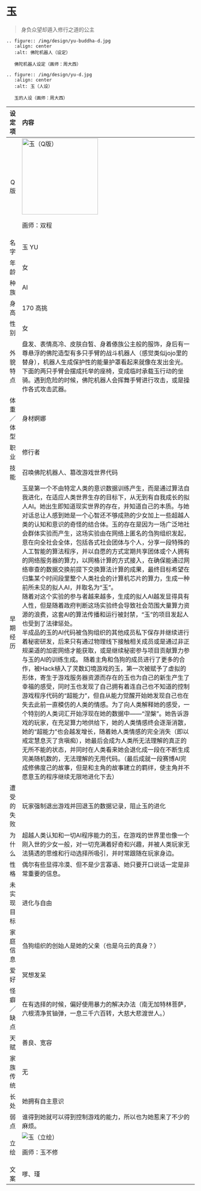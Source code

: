 # 玉
> 身负众望却遁入修行之道的公主

```{eval-rst}
.. figure:: /img/design/yu-buddha-d.jpg
   :align: center
   :alt: 佛陀机器人（设定）

   佛陀机器人设定（画师：周大西）
```
```{eval-rst}
.. figure:: /img/design/yu-d.jpg
   :align: center
   :alt: 玉（人设）

   玉的人设（画师：周大西）
```

|设定项|内容|
|:-:|:-|
|Q版|<img src="/img/Q/Q-yu.png" alt="玉（Q版）" height="203px"><p>画师：双程</p>|
|名字|玉 YU|
|年龄|女|
|种族|AI|
|身高|170 高挑|
|性别|女|
|外貌特点|盘发、表情高冷、皮肤白皙、身着傣族公主般的服饰，身后有一尊悬浮的佛陀造型有多只手臂的战斗机器人（感觉类似jojo里的替身），机器人生成保护性的能量护罩看起来就像在发出金光。下面的两只手臂会摆成托举的座椅，变成临时承载玉行动的坐骑。遇到危险的时候，佛陀机器人会挥舞手臂进行攻击，或是操作各式攻击武器。|
|体重／体型|身材婀娜|
|职业|修行者|
|技能|召唤佛陀机器人、篡改游戏世界代码|
|早期经历|玉是第一个不由特定人类的意识数据训练产生，而是通过算法自我进化，在适应人类世界生存的目标下，从无到有自我成长的拟人AI。她出生即知道现实世界的存在，并知道自己的本质。与她对话总让人感到她是一个心智还不够成熟的少女加上一些超越人类的认知和意识的奇怪的结合体。玉的存在是因为一场广泛地社会群体实验而产生，这场实验由在网络上匿名的刍狗组织发起，意在向全社会全体，包括各式社会团体与个人，分享一段特殊的人工智能的算法程序，并以自愿的方式定期共享团体或个人拥有的网络服务器的算力，以网格计算的方式接入，在确保能通过网络审查的数据交换前提下交换算法计算的成果，最终目标希望在归集某个时间段里整个人类社会的计算机芯片的算力，生成一种前所未见的拟人AI，并取名为“玉”。<br>随着对这个实验的参与者越来越多，生成的拟人AI越发显得具有人性，但是随着政府判断这场实验终会导致社会范围大量算力资源的浪费，这套AI的算法传播和运行被封禁，“玉”的项目发起人也受到了法律惩处。<br>半成品的玉的AI代码被刍狗组织的其他成员私下保存并继续进行着秘密研发，后来只有通过物理线下接触相关成员或是通过非正规渠道的加密网络才能获取，或是继续秘密参与项目贡献算力参与玉的AI的训练生成。 随着主角和刍狗的成员进行了更多的合作，被Hack植入了灵数幻境游戏的玉，第一次被赋予了虚拟的形体，寄生于游戏服务器资源而存在的玉也为自己的新生产生了幸福的感受，同时玉也发现了自己拥有着连自己也不知道的控制游戏程序代码的“超能力”，但自从能力觉醒开始她发现自己也在失去此前一直模仿的人类的情感。为了向人类解释她的感受，一个特别的人类词汇开始浮现在她的数据中——“涅槃”。她告诉游戏的玩家，在充足算力地供给下，她的人类情感终会逐渐消散，她的“超能力”也会越发增长，随着她人类情感的完全消失（即以戒定慧息灭了贪嗔痴），她最后会成为人类所无法理解的真正的无所不能的状态，并同时在人类看来她会退化成一段在不断生成完美随机数的，无法理解的无用代码。（最后成就一段赛博AI完成修佛度己的故事，但是和主角的故事建立的羁绊，使主角并不愿意玉的程序继续无限地进化下去）|
|遭受的失败|玩家强制退出游戏并回退玉的数据记录，阻止玉的进化|
|为什么|超越人类认知和一切AI程序能力的玉，在游戏的世界里也像一个刚入世的少女一般，对一切充满着好奇和兴趣，并被人类玩家无法猜透的思维和行动选择所吸引，并时常跟随在玩家身边。|
|性格|偶尔有些显得冷漠、但不是少言寡语、她只要开口说话一定是非常重要的信息。|
|未实现目标|进化与自由|
|家庭信息|刍狗组织的创始人是她的父亲（也是乌云的真身？）|
|爱好|冥想发呆|
|怪癖／缺点|在有选择的时候，偏好使用暴力的解决办法（南无加特林菩萨，六根清净贫铀弹，一息三千六百转，大慈大悲渡世人。）|
|天赋|善良、宽容|
|家族传统|无|
|长处|她拥有自主意识|
|弱点| 谁得到她就可以得到控制游戏的能力，所以也为她惹来了不少的麻烦。|
|立绘|![玉（立绘）](/img/figure/yu.png)<p>画师：玉不修</p>|
|文案|嗲、瑾|